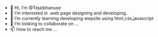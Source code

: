 - 👋 Hi, I’m @Tejalbhanuse
- 👀 I’m interested in .web page designing and developing..
- 🌱 I’m currently learning developing wepsite using html,css,javascript
- 💞️ I’m looking to collaborate on ...
- 📫 How to reach me ...

<!---
Tejalbhanuse/Tejalbhanuse is a ✨ special ✨ repository because its `README.md` (this file) appears on your GitHub profile.
You can click the Preview link to take a look at your changes.
--->
